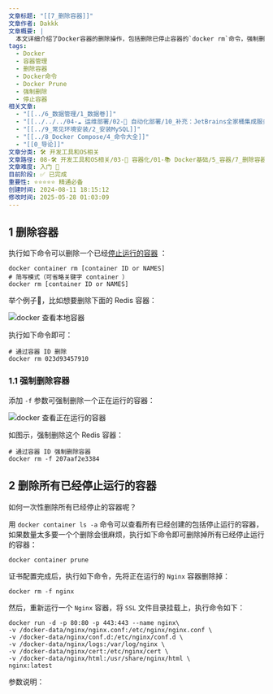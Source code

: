 ```yaml
---
文章标题: "[[7_删除容器]]"
文章作者: Dakkk
文章概要: |
  本文详细介绍了Docker容器的删除操作，包括删除已停止容器的`docker rm`命令，强制删除运行中容器的`docker rm -f`命令，以及批量删除所有已停止容器的`docker container prune`命令，并提供了具体示例。
tags:
  - Docker
  - 容器管理
  - 删除容器
  - Docker命令
  - Docker Prune
  - 强制删除
  - 停止容器
相关文章:
  - "[[../6_数据管理/1_数据卷]]"
  - "[[../../../04-☁️ 运维部署/02-🤖 自动化部署/10_补充：JetBrains全家桶集成服务器上的Docker服务]]"
  - "[[../9_常见环境安装/2_安装MySQL]]"
  - "[[../8_Docker Compose/4_命令大全]]"
  - "[[0_导论]]"
文章分类: 🛠️ 开发工具和OS相关
文章路径: 08-🛠️ 开发工具和OS相关/03-🐋 容器化/01-📚 Docker基础/5_容器/7_删除容器.md
文章难度: 入门 🌱
目前阶段: ✅ 已完成
重要性: ⭐⭐⭐⭐⭐ 精通必备
创建时间: 2024-08-11 18:15:12
修改时间: 2025-05-28 01:03:09
---
```



## 1 删除容器

执行如下命令可以删除一个已经[停止运行的容器](https://www.quanxiaoha.com/docker/docker-stop-container.html) ：

```
docker container rm [container ID or NAMES]
# 简写模式（可省略关键字 container ）
docker rm [container ID or NAMES]
```

举个例子🌰，比如想要删除下面的 Redis 容器：

![docker 查看本地容器](https://img.quanxiaoha.com/quanxiaoha/165685534557469 "docker 查看本地容器")

执行如下命令即可：

```
# 通过容器 ID 删除
docker rm 023d93457910
```

### 1.1 强制删除容器

添加 `-f` 参数可强制删除一个正在运行的容器：

![docker 查看正在运行的容器](https://img.quanxiaoha.com/quanxiaoha/165685566467565 "docker 查看正在运行的容器")

如图示，强制删除这个 Redis 容器：

```
# 通过容器 ID 强制删除容器
docker rm -f 207aaf2e3384
```

## 2 删除所有已经停止运行的容器

如何一次性删除所有已经停止的容器呢？

用 `docker container ls -a` 命令可以查看所有已经创建的包括停止运行的容器，如果数量太多要一个个删除会很麻烦，执行如下命令即可删除掉所有已经停止运行的容器：

```
docker container prune
```

证书配置完成后，执行如下命令，先将正在运行的 `Nginx` 容器删除掉：

```
docker rm -f nginx
```

然后，重新运行一个 `Nginx` 容器，将 `SSL` 文件目录挂载上，执行命令如下：

```
docker run -d -p 80:80 -p 443:443 --name nginx\ 
-v /docker-data/nginx/nginx.conf:/etc/nginx/nginx.conf \
-v /docker-data/nginx/conf.d:/etc/nginx/conf.d \
-v /docker-data/nginx/logs:/var/log/nginx \
-v /docker-data/nginx/cert:/etc/nginx/cert \
-v /docker-data/nginx/html:/usr/share/nginx/html \
nginx:latest
```

参数说明：